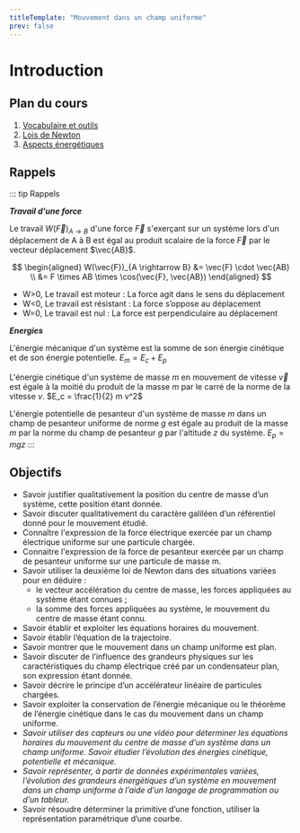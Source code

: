 ```yaml
---
titleTemplate: "Mouvement dans un champ uniforme"
prev: false
---
```


# Introduction

## Plan du cours

1. [Vocabulaire et outils](vocabulaire-et-outils.md)
2. [Lois de Newton](deuxieme-loi-de-newton.md)
3. [Aspects énergétiques](aspect-energetique.md)

## Rappels

::: tip Rappels

***Travail d'une force***

Le travail $W(\vec{F})_{A \rightarrow B}$ d'une force $\vec{F}$ s'exerçant sur un système lors d'un déplacement de A à B est égal au produit scalaire de la force $\vec{F}$ par le vecteur déplacement $\vec{AB}$.

$$
\begin{aligned}
W(\vec{F})_{A \rightarrow B} &= \vec{F} \cdot \vec{AB} \\
&= F \times AB \times \cos(\vec{F}, \vec{AB})
\end{aligned}
$$

- W>0, Le travail est moteur : La force agit dans le sens du déplacement
- W<0, Le travail est résistant : La force s’oppose au déplacement
- W=0, Le travail est nul : La force est perpendiculaire au déplacement

***Energies***

L'énergie mécanique d'un système est la somme de son énergie cinétique et de son énergie potentielle. $E_m = E_c + E_p$

L'énergie cinétique d'un système de masse $m$ en mouvement de vitesse $\vec{v}$ est égale à la moitié du produit de la masse $m$ par le carré de la norme de la vitesse $v$. $E_c = \frac{1}{2} m v^2$

L'énergie potentielle de pesanteur d'un système de masse $m$ dans un champ de pesanteur uniforme de norme $g$ est égale au produit de la masse $m$ par la norme du champ de pesanteur $g$ par l'altitude $z$ du système. $E_p = m g z$
:::

## Objectifs

- Savoir justifier qualitativement la position du centre de masse d’un système, cette position étant donnée.
- Savoir discuter qualitativement du caractère galiléen d’un référentiel donné pour le mouvement étudié.
- Connaître l'expression de la force électrique exercée par un champ électrique uniforme sur une particule chargée.
- Connaitre l'expression de la force de pesanteur exercée par un champ de pesanteur uniforme sur une particule de masse m.
- Savoir utiliser la deuxième loi de Newton dans des situations variées pour en déduire :
    + le vecteur accélération du centre de masse, les forces appliquées au système étant connues ;
    + la somme des forces appliquées au système, le mouvement du centre de masse étant connu.
- Savoir établir et exploiter les équations horaires du mouvement.
- Savoir établir l’équation de la trajectoire.
- Savoir montrer que le mouvement dans un champ uniforme est plan.
- Savoir discuter de l’influence des grandeurs physiques sur les caractéristiques du champ électrique créé par un condensateur plan, son expression étant donnée.
- Savoir décrire le principe d’un accélérateur linéaire de particules chargées.
- Savoir exploiter la conservation de l’énergie mécanique ou le théorème de l’énergie cinétique dans le cas du mouvement dans un champ uniforme.
- *Savoir utiliser des capteurs ou une vidéo pour déterminer les équations horaires du mouvement du centre de masse d’un système dans un champ uniforme. Savoir étudier l’évolution des énergies cinétique, potentielle et mécanique.*
- *Savoir représenter, à partir de données expérimentales variées, l’évolution des grandeurs énergétiques d’un système en mouvement dans un champ uniforme à l’aide d’un langage de programmation ou d’un tableur.*
- Savoir résoudre déterminer la primitive d’une fonction, utiliser la représentation paramétrique d’une courbe.